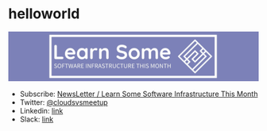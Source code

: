 # helloworld

<img src="svg/lssitm.jpg">

- Subscribe: [NewsLetter / Learn Some Software Infrastructure This Month](https://learnsomesoftwareinfrastructurethismonth.beehiiv.com/subscribe)
- Twitter: [@cloudsvsmeetup](https://twitter.com/cloudsvsmeetup)
- Linkedin: [link](https://www.linkedin.com/company/cloud-native-serverless-meetup/)
- Slack: [link](https://medium.com/@pymhq/new-slack-channel-to-join-andy-at-cloudnative-serverless-meetup-9816ab60d7d3)

